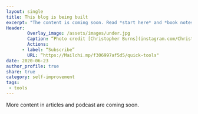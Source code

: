 ```yaml
---
layout: single
title: This blog is being built 
excerpt: "The content is coming soon. Read *start here* and *book notes*, subscribe for updates"
Header: 
		Overlay_image: /assets/images/under.jpg
		Caption: “Photo credit [Christopher Burns](instagram.com/Christopher__burns)”
		Actions:
      - label: “Subscribe”
        URL: “https://Mailchi.mp/f306997af5d5/quick-tools"
date: 2020-06-23
author_profile: true
share: true 
category: self-improvement
tags:
 - tools
---
```


More content in articles and podcast are coming soon. 